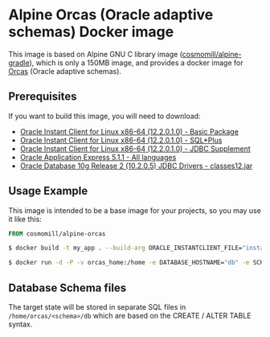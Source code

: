 Alpine Orcas (Oracle adaptive schemas) Docker image
===================================================

This image is based on Alpine GNU C library image ([cosmomill/alpine-gradle](https://hub.docker.com/r/cosmomill/alpine-gradle/)), which is only a 150MB image, and provides a docker image for [Orcas](http://opitzconsulting.github.io/orcas/) (Oracle adaptive schemas).

Prerequisites
-------------

If you want to build this image, you will need to download:
- [Oracle Instant Client for Linux x86-64 (12.2.0.1.0) - Basic Package](http://www.oracle.com/technetwork/topics/linuxx86-64soft-092277.html)
- [Oracle Instant Client for Linux x86-64 (12.2.0.1.0) - SQL*Plus](http://www.oracle.com/technetwork/topics/linuxx86-64soft-092277.html)
- [Oracle Instant Client for Linux x86-64 (12.2.0.1.0) - JDBC Supplement](http://www.oracle.com/technetwork/topics/linuxx86-64soft-092277.html)
- [Oracle Application Express 5.1.1 - All languages](http://www.oracle.com/technetwork/developer-tools/apex/downloads/index.html)
- [Oracle Database 10g Release 2 (10.2.0.5) JDBC Drivers - classes12.jar](http://www.oracle.com/technetwork/apps-tech/jdbc-10201-088211.html)


Usage Example
-------------

This image is intended to be a base image for your projects, so you may use it like this:

```Dockerfile
FROM cosmomill/alpine-orcas
```

```sh
$ docker build -t my_app . --build-arg ORACLE_INSTANTCLIENT_FILE="instantclient-basic-linux.x64-12.2.0.1.0.zip" --build-arg ORACLE_SQLPLUS_FILE="instantclient-sqlplus-linux.x64-12.2.0.1.0.zip" --build-arg ORACLE_JDBC_FILE="instantclient-jdbc-linux.x64-12.2.0.1.0.zip" --build-arg ORACLE_JDBC12_FILE="classes12.jar" --build-arg APEX_FILE="apex_5.1.1.zip"
```

```sh
$ docker run -d -P -v orcas_home:/home -e DATABASE_HOSTNAME="db" -e SCHEMA="SCOTT" -e SCHEMA_USERNAME="SCOTT" -e SCHEMA_PASSWORD="TIGER" my_app
```

Database Schema files
---------------------

The target state will be stored in separate SQL files in ```/home/orcas/<schema>/db``` which are based on the CREATE / ALTER TABLE syntax.

